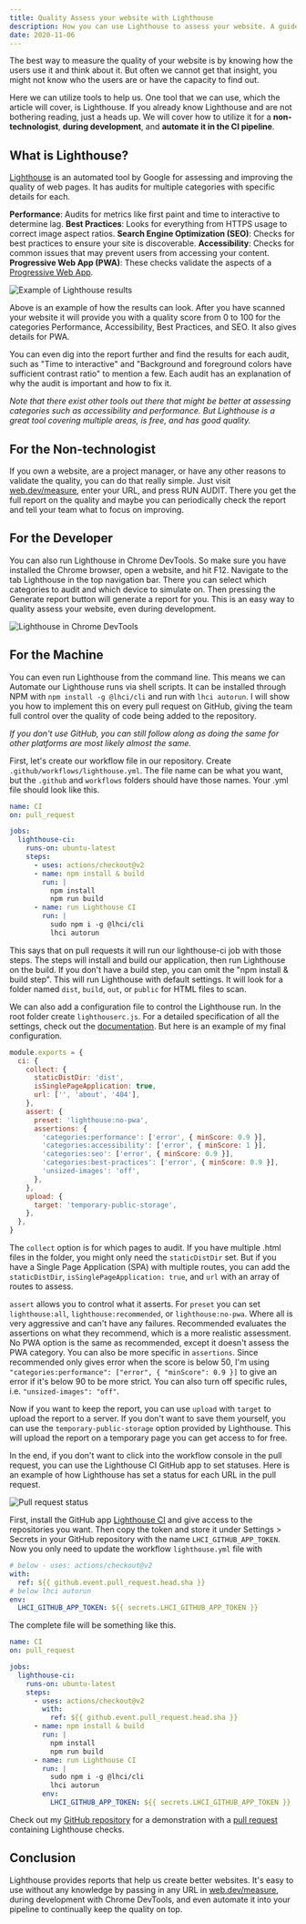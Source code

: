 ```yaml
---
title: Quality Assess your website with Lighthouse
description: How you can use Lighthouse to assess your website. A guide on how you can do it with no developer skills or automate it with developer skills.
date: 2020-11-06
---
```


The best way to measure the quality of your website is by knowing how the users use it and think about it. But often we cannot get that insight, you might not know who the users are or have the capacity to find out.

Here we can utilize tools to help us. One tool that we can use, which the article will cover, is Lighthouse. If you already know Lighthouse and are not bothering reading, just a heads up. We will cover how to utilize it for a **non-technologist**, **during development**, and **automate it in the CI pipeline**.

## What is Lighthouse?

[Lighthouse](https://developers.google.com/web/tools/lighthouse/) is an automated tool by Google for assessing and improving the quality of web pages. It has audits for multiple categories with specific details for each.

**Performance**: Audits for metrics like first paint and time to interactive to determine lag.
**Best Practices**: Looks for everything from HTTPS usage to correct image aspect ratios.
**Search Engine Optimization (SEO)**: Checks for best practices to ensure your site is discoverable.
**Accessibility**: Checks for common issues that may prevent users from accessing your content.
**Progressive Web App (PWA)**: These checks validate the aspects of a [Progressive Web App](https://web.dev/pwa-checklist/).

![Example of Lighthouse results](/images/dev-blog/quality-assess-your-website-with-lighthouse/score.png)

Above is an example of how the results can look. After you have scanned your website it will provide you with a quality score from 0 to 100 for the categories Performance, Accessibility, Best Practices, and SEO. It also gives details for PWA.

You can even dig into the report further and find the results for each audit, such as "Time to interactive" and "Background and foreground colors have sufficient contrast ratio" to mention a few. Each audit has an explanation of why the audit is important and how to fix it.

_Note that there exist other tools out there that might be better at assessing categories such as accessibility and performance. But Lighthouse is a great tool covering multiple areas, is free, and has good quality._

## For the Non-technologist

If you own a website, are a project manager, or have any other reasons to validate the quality, you can do that really simple. Just visit [web.dev/measure](https://web.dev/measure/), enter your URL, and press RUN AUDIT. There you get the full report on the quality and maybe you can periodically check the report and tell your team what to focus on improving.

## For the Developer

You can also run Lighthouse in Chrome DevTools. So make sure you have installed the Chrome browser, open a website, and hit F12. Navigate to the tab Lighthouse in the top navigation bar. There you can select which categories to audit and which device to simulate on. Then pressing the Generate report button will generate a report for you. This is an easy way to quality assess your website, even during development.

![Lighthouse in Chrome DevTools](/images/dev-blog/quality-assess-your-website-with-lighthouse/generate.png)

## For the Machine

You can even run Lighthouse from the command line. This means we can Automate our Lighthouse runs via shell scripts. It can be installed through NPM with `npm install -g @lhci/cli` and run with `lhci autorun`. I will show you how to implement this on every pull request on GitHub, giving the team full control over the quality of code being added to the repository.

_If you don't use GitHub, you can still follow along as doing the same for other platforms are most likely almost the same._

First, let's create our workflow file in our repository. Create `.github/workflows/lighthouse.yml`. The file name can be what you want, but the `.github` and `workflows` folders should have those names. Your .yml file should look like this.

```yaml
name: CI
on: pull_request

jobs:
  lighthouse-ci:
    runs-on: ubuntu-latest
    steps:
      - uses: actions/checkout@v2
      - name: npm install & build
        run: |
          npm install
          npm run build
      - name: run Lighthouse CI
        run: |
          sudo npm i -g @lhci/cli
          lhci autorun
```

This says that on pull requests it will run our lighthouse-ci job with those steps. The steps will install and build our application, then run Lighthouse on the build. If you don't have a build step, you can omit the "npm install & build step". This will run Lighthouse with default settings. It will look for a folder named `dist`, `build`, `out`, or `public` for HTML files to scan.

We can also add a configuration file to control the Lighthouse run. In the root folder create `lighthouserc.js`. For a detailed specification of all the settings, check out the [documentation](https://github.com/GoogleChrome/lighthouse-ci/blob/master/docs/configuration.md). But here is an example of my final configuration.

```js
module.exports = {
  ci: {
    collect: {
      staticDistDir: 'dist',
      isSinglePageApplication: true,
      url: ['', 'about', '404'],
    },
    assert: {
      preset: 'lighthouse:no-pwa',
      assertions: {
        'categories:performance': ['error', { minScore: 0.9 }],
        'categories:accessibility': ['error', { minScore: 1 }],
        'categories:seo': ['error', { minScore: 0.9 }],
        'categories:best-practices': ['error', { minScore: 0.9 }],
        'unsized-images': 'off',
      },
    },
    upload: {
      target: 'temporary-public-storage',
    },
  },
}
```

The `collect` option is for which pages to audit. If you have multiple .html files in the folder, you might only need the `staticDistDir` set. But if you have a Single Page Application (SPA) with multiple routes, you can add the `staticDistDir`, `isSinglePageApplication: true`, and `url` with an array of routes to assess.

`assert` allows you to control what it asserts. For `preset` you can set `lighthouse:all`, `lighthouse:recommended`, or `lighthouse:no-pwa`. Where all is very aggressive and can't have any failures. Recommended evaluates the assertions on what they recommend, which is a more realistic assessment. No PWA option is the same as recommended, except it doesn't assess the PWA category. You can also be more specific in `assertions`. Since recommended only gives error when the score is below 50, I'm using `"categories:performance": ["error", { "minScore": 0.9 }]` to give an error if it's below 90 to be more strict. You can also turn off specific rules, i.e. `"unsized-images": "off"`.

Now if you want to keep the report, you can use `upload` with `target` to upload the report to a server. If you don't want to save them yourself, you can use the `temporary-public-storage` option provided by Lighthouse. This will upload the report on a temporary page you can get access to for free.

In the end, if you don't want to click into the workflow console in the pull request, you can use the Lighthouse CI GitHub app to set statuses. Here is an example of how Lighthouse has set a status for each URL in the pull request.

![Pull request status](/images/dev-blog/quality-assess-your-website-with-lighthouse/action.png)

First, install the GitHub app [Lighthouse CI](https://github.com/apps/lighthouse-ci) and give access to the repositories you want. Then copy the token and store it under Settings > Secrets in your GitHub repository with the name `LHCI_GITHUB_APP_TOKEN`. Now you only need to update the workflow `lighthouse.yml` file with

```yaml
# below - uses: actions/checkout@v2
with:
  ref: ${{ github.event.pull_request.head.sha }}
# below lhci autorun
env:
  LHCI_GITHUB_APP_TOKEN: ${{ secrets.LHCI_GITHUB_APP_TOKEN }}
```

The complete file will be something like this.

```yaml
name: CI
on: pull_request

jobs:
  lighthouse-ci:
    runs-on: ubuntu-latest
    steps:
      - uses: actions/checkout@v2
        with:
          ref: ${{ github.event.pull_request.head.sha }}
      - name: npm install & build
        run: |
          npm install
          npm run build
      - name: run Lighthouse CI
        run: |
          sudo npm i -g @lhci/cli
          lhci autorun
        env:
          LHCI_GITHUB_APP_TOKEN: ${{ secrets.LHCI_GITHUB_APP_TOKEN }}
```

Check out my [GitHub repository](https://github.com/gautemo/lighthouse-example) for a demonstration with a [pull request](https://github.com/gautemo/lighthouse-example/pull/9) containing Lighthouse checks.

## Conclusion

Lighthouse provides reports that help us create better websites. It's easy to use without any knowledge by passing in any URL in [web.dev/measure](https://web.dev/measure/), during development with Chrome DevTools, and even automate it into your pipeline to continually keep the quality on top.
